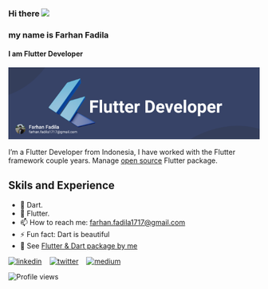 ### Hi there <img src="https://media.giphy.com/media/hvRJCLFzcasrR4ia7z/giphy.gif" width="25px">
### my name is Farhan Fadila
#### I am Flutter Developer
![I am Flutter Developer](https://raw.githubusercontent.com/farhanfadila1717/farhanfadila1717/main/Frame%201.png)

I’m a Flutter Developer from Indonesia, I have worked with the Flutter framework couple years. Manage [open source](https://github.com/farhanfadila1717/flutter_package) Flutter package. 

## Skils and Experience
- 🎯 Dart.
- 📱 Flutter.
- 📫 How to reach me: farhan.fadila1717@gmail.com 
- ⚡ Fun fact: Dart is beautiful
- 🚧 See [Flutter & Dart package by me](https://github.com/farhanfadila1717/flutter_package)

[<img src='https://cdn.jsdelivr.net/npm/simple-icons@3.0.1/icons/linkedin.svg' alt='linkedin' height='40'>](https://www.linkedin.com/in/farhan-fadila-b4b008186//)  &nbsp;&nbsp; [<img src='https://cdn.jsdelivr.net/npm/simple-icons@3.0.1/icons/twitter.svg' alt='twitter' height='40'>](https://twitter.com/https://twitter.com/farhannfadila) &nbsp;&nbsp; 
[<img src='https://cdn.jsdelivr.net/npm/simple-icons@3.0.1/icons/medium.svg' alt='medium' height='40'>](https://t.co/waiLWZXZLZ?amp=1)  

![Profile views](https://gpvc.arturio.dev/farhanfadila1717)  
